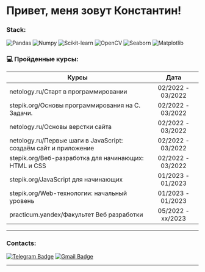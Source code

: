 # Привет, меня зовут Константин!

### Stack:

![Pandas](https://img.shields.io/badge/-Pandas-150458?style=flat&logo=pandas&logoColor=white)
![Numpy](https://img.shields.io/badge/-Numpy-013243?style=flat&logo=numpy&logoColor=white)
![Scikit-learn](https://img.shields.io/badge/-SKlearn-F7931E?style=flat&logo=scikitlearn&logoColor=white)
![OpenCV](https://img.shields.io/badge/-OpenCV-5C3EE8?style=flat&logo=OpenCV&logoColor=white)
![Seaborn](https://img.shields.io/badge/-Seaborn-090909?style=flat&logo=seaborn&logoColor=white)
![Matplotlib](https://img.shields.io/badge/-Matplotlib-090909?style=flat&logo=Matplotlib&logoColor=white)

### 💻 Пройденные курсы:

| Курсы                                                           | Дата              |
| ----------------------------------------------------------------| :---------------: |
| netology.ru/Старт в программировании                            | 02/2022 - 03/2022 |
| stepik.org/Основы программирования на C. Задачи.                | 02/2022 - 03/2022 |
| netology.ru/Основы верстки сайта                                | 02/2022 - 03/2022 |
| netology.ru/Первые шаги в JavaScript: создаём сайт и приложение | 02/2022 - 03/2022 |
| stepik.org/Веб-разработка для начинающих: HTML и CSS            | 02/2022 - 03/2022 |
| stepik.org/JavaScript для начинающих                            | 01/2023 - 01/2023 |
| stepik.org/Web-технологии: начальный уровень                    | 01/2023 - 01/2023 |
| practicum.yandex/Факультет Веб разработки                       | 05/2022 - xx/2023 |

---
### Contacts:
[![Telegram Badge](https://img.shields.io/badge/-Telegram-blue?style=flat&logo=Telegram&logoColor=white)](https://t.me/Kotya_Kostya_nya) 
[![Gmail Badge](https://img.shields.io/badge/-Gmail-red?style=flat&logo=Gmail&logoColor=white)](mailto:konstantin.bazhenov.33@gmail.com)

---

<!--
**kotyakostya1/kotyakostya1** is a ✨ _special_ ✨ repository because its `README.md` (this file) appears on your GitHub profile.

Here are some ideas to get you started:

- 🔭 I’m currently working on ...
- 🌱 I’m currently learning ...
- 👯 I’m looking to collaborate on ...
- 🤔 I’m looking for help with ...
- 💬 Ask me about ...
- 📫 How to reach me: ...
- 😄 Pronouns: ...
- ⚡ Fun fact: ...
-->
